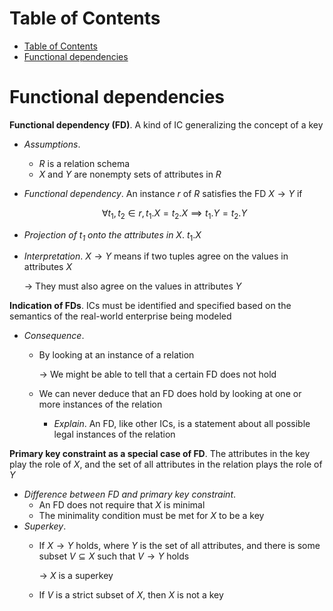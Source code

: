 <!-- TOC titleSize:1 tabSpaces:2 depthFrom:1 depthTo:6 withLinks:1 updateOnSave:1 orderedList:0 skip:0 title:1 charForUnorderedList:* -->
# Table of Contents
- [Table of Contents](#table-of-contents)
- [Functional dependencies](#functional-dependencies)
<!-- /TOC -->

# Functional dependencies
**Functional dependency (FD)**. A kind of IC generalizing the concept of a key
* *Assumptions*.
    * $R$ is a relation schema
    * $X$ and $Y$ are nonempty sets of attributes in $R$
* *Functional dependency*. An instance $r$ of $R$ satisfies the FD $X \to Y$ if
    
    $$\forall t_1, t_2 \in r, t_1.X = t_2.X\implies t_1.Y = t_2.Y$$

* *Projection of $t_1$ onto the attributes in $X$*. $t_1.X$
* *Interpretation*. $X \to Y$ means if two tuples agree on the values in attributes $X$
    
    $\to$ They must also agree on the values in attributes $Y$

**Indication of FDs**. ICs must be identified and specified based on the semantics of the real-world enterprise being modeled
* *Consequence*. 
    * By looking at an instance of a relation
        
        $\to$ We might be able to tell that a certain FD does not hold
    * We can never deduce that an FD does hold by looking at one or more instances of the relation
        * *Explain*. An FD, like other ICs, is a statement about all possible legal instances of the relation

**Primary key constraint as a special case of FD**. The attributes in the key play the role of $X$, and the set of all attributes in the relation plays the role of $Y$
* *Difference between FD and primary key constraint*. 
    * An FD does not require that $X$ is minimal
    * The minimality condition must be met for $X$ to be a key
* *Superkey*. 
    * If $X \to Y$ holds, where $Y$ is the set of all attributes, and there is some subset $V \subseteq X$ such that $V \to Y$ holds
        
        $\to$ $X$ is a superkey
    * If $V$ is a strict subset of $X$, then $X$ is not a key